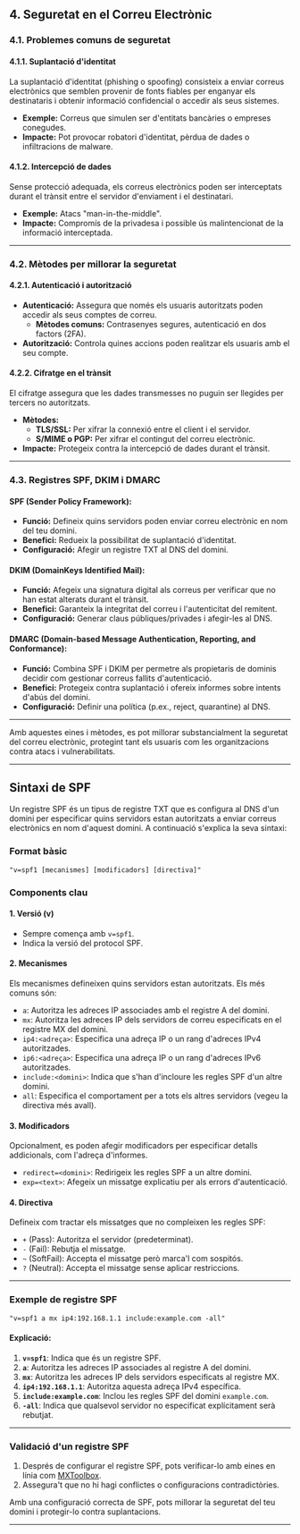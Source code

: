 ## 4. Seguretat en el Correu Electrònic

### 4.1. Problemes comuns de seguretat

#### 4.1.1. Suplantació d'identitat
La suplantació d'identitat (phishing o spoofing) consisteix a enviar correus electrònics que semblen provenir de fonts fiables per enganyar els destinataris i obtenir informació confidencial o accedir als seus sistemes.

- **Exemple:** Correus que simulen ser d'entitats bancàries o empreses conegudes.
- **Impacte:** Pot provocar robatori d'identitat, pèrdua de dades o infiltracions de malware.

#### 4.1.2. Intercepció de dades
Sense protecció adequada, els correus electrònics poden ser interceptats durant el trànsit entre el servidor d'enviament i el destinatari.

- **Exemple:** Atacs "man-in-the-middle".
- **Impacte:** Compromís de la privadesa i possible ús malintencionat de la informació interceptada.

---

### 4.2. Mètodes per millorar la seguretat

#### 4.2.1. Autenticació i autorització
- **Autenticació:** Assegura que només els usuaris autoritzats poden accedir als seus comptes de correu.
  - **Mètodes comuns:** Contrasenyes segures, autenticació en dos factors (2FA).
- **Autorització:** Controla quines accions poden realitzar els usuaris amb el seu compte.

#### 4.2.2. Cifratge en el trànsit
El cifratge assegura que les dades transmesses no puguin ser llegides per tercers no autoritzats.

- **Mètodes:**
  - **TLS/SSL:** Per xifrar la connexió entre el client i el servidor.
  - **S/MIME o PGP:** Per xifrar el contingut del correu electrònic.
- **Impacte:** Protegeix contra la intercepció de dades durant el trànsit.

---

### 4.3. Registres SPF, DKIM i DMARC

#### **SPF (Sender Policy Framework):**
- **Funció:** Defineix quins servidors poden enviar correu electrònic en nom del teu domini.
- **Benefici:** Redueix la possibilitat de suplantació d'identitat.
- **Configuració:** Afegir un registre TXT al DNS del domini.

#### **DKIM (DomainKeys Identified Mail):**
- **Funció:** Afegeix una signatura digital als correus per verificar que no han estat alterats durant el trànsit.
- **Benefici:** Garanteix la integritat del correu i l'autenticitat del remitent.
- **Configuració:** Generar claus públiques/privades i afegir-les al DNS.

#### **DMARC (Domain-based Message Authentication, Reporting, and Conformance):**
- **Funció:** Combina SPF i DKIM per permetre als propietaris de dominis decidir com gestionar correus fallits d'autenticació.
- **Benefici:** Protegeix contra suplantació i ofereix informes sobre intents d'abús del domini.
- **Configuració:** Definir una política (p.ex., reject, quarantine) al DNS.

---

Amb aquestes eines i mètodes, es pot millorar substancialment la seguretat del correu electrònic, protegint tant els usuaris com les organitzacions contra atacs i vulnerabilitats.

---

## Sintaxi de SPF

Un registre SPF és un tipus de registre TXT que es configura al DNS d'un domini per especificar quins servidors estan autoritzats a enviar correus electrònics en nom d'aquest domini. A continuació s'explica la seva sintaxi:

### Format bàsic

```
"v=spf1 [mecanismes] [modificadors] [directiva]"
```

### Components clau

#### 1. **Versió (v)**
- Sempre comença amb `v=spf1`.
- Indica la versió del protocol SPF.

#### 2. **Mecanismes**
Els mecanismes defineixen quins servidors estan autoritzats. Els més comuns són:

- `a`: Autoritza les adreces IP associades amb el registre A del domini.
- `mx`: Autoritza les adreces IP dels servidors de correu especificats en el registre MX del domini.
- `ip4:<adreça>`: Especifica una adreça IP o un rang d'adreces IPv4 autoritzades.
- `ip6:<adreça>`: Especifica una adreça IP o un rang d'adreces IPv6 autoritzades.
- `include:<domini>`: Indica que s'han d'incloure les regles SPF d'un altre domini.
- `all`: Especifica el comportament per a tots els altres servidors (vegeu la directiva més avall).

#### 3. **Modificadors**
Opcionalment, es poden afegir modificadors per especificar detalls addicionals, com l'adreça d'informes.

- `redirect=<domini>`: Redirigeix les regles SPF a un altre domini.
- `exp=<text>`: Afegeix un missatge explicatiu per als errors d'autenticació.

#### 4. **Directiva**
Defineix com tractar els missatges que no compleixen les regles SPF:

- `+` (Pass): Autoritza el servidor (predeterminat).
- `-` (Fail): Rebutja el missatge.
- `~` (SoftFail): Accepta el missatge però marca'l com sospitós.
- `?` (Neutral): Accepta el missatge sense aplicar restriccions.

---

### Exemple de registre SPF

```
"v=spf1 a mx ip4:192.168.1.1 include:example.com -all"
```

#### Explicació:
1. **`v=spf1`**: Indica que és un registre SPF.
2. **`a`**: Autoritza les adreces IP associades al registre A del domini.
3. **`mx`**: Autoritza les adreces IP dels servidors especificats al registre MX.
4. **`ip4:192.168.1.1`**: Autoritza aquesta adreça IPv4 específica.
5. **`include:example.com`**: Inclou les regles SPF del domini `example.com`.
6. **`-all`**: Indica que qualsevol servidor no especificat explícitament serà rebutjat.

---

### Validació d'un registre SPF

1. Després de configurar el registre SPF, pots verificar-lo amb eines en línia com [MXToolbox](https://mxtoolbox.com/spf.aspx).
2. Assegura't que no hi hagi conflictes o configuracions contradictòries.

Amb una configuració correcta de SPF, pots millorar la seguretat del teu domini i protegir-lo contra suplantacions.


---

